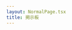 ```yaml
---
layout: NormalPage.tsx
title: 掲示板
---
```


<script src="https://giscus.app/client.js"
        data-repo="ikasoba/ikasoba.github.io"
        data-repo-id="R_kgDOGXhLFA"
        data-category="General"
        data-category-id="DIC_kwDOGXhLFM4CiHmz"
        data-mapping="pathname"
        data-strict="0"
        data-reactions-enabled="0"
        data-emit-metadata="0"
        data-input-position="bottom"
        data-theme="https://ikasoba.net/styles/giscus_theme.css"
        data-lang="ja"
        data-loading="lazy"
        crossorigin="anonymous"
        async>
</script>